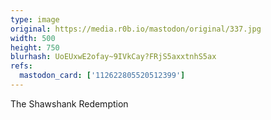 ```yaml
---
type: image
original: https://media.r0b.io/mastodon/original/337.jpg
width: 500
height: 750
blurhash: UoEUxwE2ofay~9IVkCay?FRjS5axxtnhS5ax
refs:
  mastodon_card: ['112622805520512399']
---
```


The Shawshank Redemption
